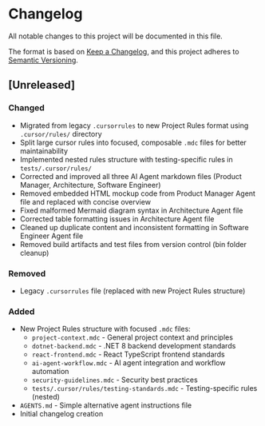 # Changelog

All notable changes to this project will be documented in this file.

The format is based on [Keep a Changelog](https://keepachangelog.com/en/1.0.0/),
and this project adheres to [Semantic Versioning](https://semver.org/spec/v2.0.0.html).

## [Unreleased]

### Changed

- Migrated from legacy `.cursorrules` to new Project Rules format using `.cursor/rules/` directory
- Split large cursor rules into focused, composable `.mdc` files for better maintainability
- Implemented nested rules structure with testing-specific rules in `tests/.cursor/rules/`
- Corrected and improved all three AI Agent markdown files (Product Manager, Architecture, Software Engineer)
- Removed embedded HTML mockup code from Product Manager Agent file and replaced with concise overview
- Fixed malformed Mermaid diagram syntax in Architecture Agent file
- Corrected table formatting issues in Architecture Agent file
- Cleaned up duplicate content and inconsistent formatting in Software Engineer Agent file
- Removed build artifacts and test files from version control (bin folder cleanup)

### Removed

- Legacy `.cursorrules` file (replaced with new Project Rules structure)

### Added

- New Project Rules structure with focused `.mdc` files:
  - `project-context.mdc` - General project context and principles
  - `dotnet-backend.mdc` - .NET 8 backend development standards
  - `react-frontend.mdc` - React TypeScript frontend standards
  - `ai-agent-workflow.mdc` - AI agent integration and workflow automation
  - `security-guidelines.mdc` - Security best practices
  - `tests/.cursor/rules/testing-standards.mdc` - Testing-specific rules (nested)
- `AGENTS.md` - Simple alternative agent instructions file
- Initial changelog creation
